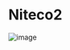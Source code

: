 # Niteco2

![image](https://user-images.githubusercontent.com/47933670/218266515-761e33fa-fdd0-4393-867c-1585becf9c97.png)
